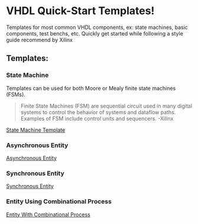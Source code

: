 # VHDL Quick-Start Templates!
Templates for most common VHDL components, ex: state machines, basic components, test benchs, etc. Quickly get started while following a style guide recommend by Xilinx

## Templates:
### State Machine
Templates can be used for both Moore or Mealy finite state machines (FSMs).
> Finite State Machines (FSM) are sequential circuit used in many digital systems to control the behavior of
> systems and dataflow paths. Examples of FSM include control units and sequencers. -Xilinx

[State Machine Template](./Templates/state_machine.vhdl)

### Asynchronous Entity

[Asynchronous Entity](./entity_async.vhdl)

### Synchronous Entity

[Synchronous Entity](./entity_sync.vhdl)

### Entity Using Combinational Process

[Entity With Combinational Process](./Templates/entity_combination.vhdl)